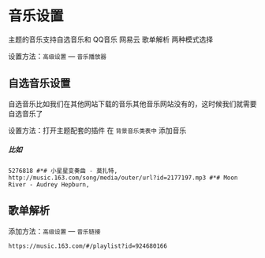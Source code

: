 # 音乐设置

主题的音乐支持自选音乐和 QQ音乐 网易云 歌单解析 两种模式选择

设置方法：`高级设置` — `音乐播放器`

## 自选音乐设置

自选音乐比如我们在其他网站下载的音乐其他音乐网站没有的，这时候我们就需要自选音乐了

设置方法：打开主题配套的插件 在 `背景音乐类表中` 添加音乐

##### 比如

```
5276818 #*# 小星星变奏曲 - 莫扎特,
http://music.163.com/song/media/outer/url?id=2177197.mp3 #*# Moon River - Audrey Hepburn,
```

## 歌单解析

添加方法：`高级设置` — `音乐链接`

```
https://music.163.com/#/playlist?id=924680166
```

